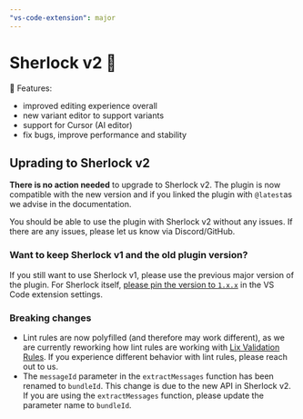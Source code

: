 ```yaml
---
"vs-code-extension": major
---
```


# Sherlock v2 🎉

🎸 Features:

- improved editing experience overall
- new variant editor to support variants
- support for Cursor (AI editor)
- fix bugs, improve performance and stability

## Uprading to Sherlock v2

**There is no action needed** to upgrade to Sherlock v2. The plugin is now compatible with the new version and if you linked the plugin with `@latest`as we advise in the documentation.

You should be able to use the plugin with Sherlock v2 without any issues. If there are any issues, please let us know via Discord/GitHub.

### Want to keep Sherlock v1 and the old plugin version?

If you still want to use Sherlock v1, please use the previous major version of the plugin. For Sherlock itself, [please pin the version to `1.x.x`](https://github.com/microsoft/vscode-docs/blob/vnext/release-notes/v1_91.md#extension-install-options) in the VS Code extension settings.

### Breaking changes

- Lint rules are now polyfilled (and therefore may work different), as we are currently reworking how lint rules are working with [Lix Validation Rules](https://lix.opral.com). If you experience different behavior with lint rules, please reach out to us.
- The `messageId` parameter in the `extractMessages` function has been renamed to `bundleId`. This change is due to the new API in Sherlock v2. If you are using the `extractMessages` function, please update the parameter name to `bundleId`.
